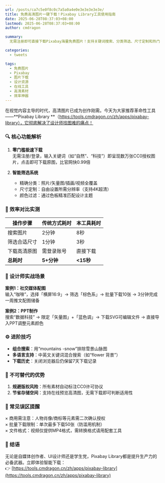 ```yaml
---
url: /posts/ca7c5e0f8c0c7a5a0a4e0e3e3e3e3e3e/
title: 免费高清图片一键下载！Pixabay Library工具使用指南
date: 2025-06-28T08:37:03+08:00
lastmod: 2025-06-28T08:37:03+08:00
author: cmdragon

summary:
  无需注册即可直接下载Pixabay海量免费图片！支持关键词搜索、分类筛选、尺寸定制和热门素材推荐，设计师与内容创作者的效率神器。

categories:
  - tweets

tags:
  - 免费图片
  - Pixabay
  - 图片下载
  - 设计资源
  - 在线工具
  - 高清素材
  - 效率神器
---
```


在视觉内容主导的时代，高清图片已成为创作刚需。今天为大家推荐革命性工具——**Pixabay Library
**（https://tools.cmdragon.cn/zh/apps/pixabay-library），它彻底解决了设计师找图难的痛点！

### 🔍 核心功能解析

1. **零门槛极速下载**  
   无需注册/登录，输入关键词（如“自然”、“科技”）即呈现数万张CC0授权图片，点击即可下载原图，比官网快0.99倍

2. **智能筛选系统**
    - 精确分类：照片/矢量图/插画/视频全覆盖
    - 尺寸定制：自由设置所需分辨率（支持4K超清）
    - 颜色过滤：通过色板精准匹配设计主题

### 🚀 效率对比实测

| 操作步骤    | 传统方式耗时   | 本工具耗时    |
|---------|----------|----------|
| 搜索图片    | 2分钟      | 8秒       |
| 筛选合适尺寸  | 1分钟      | 3秒       |
| 下载高清原图  | 需登录账号    | 直接下载     |
| **总耗时** | **5+分钟** | **<15秒** |

### 🎨 设计师实战场景

**案例1：社交媒体配图**  
输入“咖啡”，选择「横屏16:9」→ 筛选「棕色系」→ 批量下载10张 → 3分钟完成一周推文配图储备

**案例2：PPT制作**  
搜索“数据科技” → 限定「矢量图」+「蓝色调」→ 下载SVG可编辑文件 → 直接导入PPT调整元素颜色

### ⚙️ 进阶技巧

- **组合搜索**：用“mountains -snow”排除雪景山脉图
- **多语言支持**：中英文关键词混合搜索（如“flower 背景”）
- **下载历史**：关闭浏览器后仍保留7天下载记录

### 🌟 不可替代的优势

1. **规避版权风险**：所有素材自动标注CC0许可协议
2. **节省存储空间**：支持在线预览高清图，无需下载即可判断适用性

### 🚫 常见误区提醒

× 商用需注意：人物肖像/商标等元素需二次确认授权  
× 批量下载限制：单次最多下载50张（防滥用机制）  
× 文件格式：视频仅提供MP4格式，需转换格式请用配套工具

### 📌 结语

无论是自媒体创作者、UI设计师还是学生党，Pixabay Library都是提升生产力的必备武器。立即体验智能下载：  
👉 [https://tools.cmdragon.cn/zh/apps/pixabay-library](https://tools.cmdragon.cn/zh/apps/pixabay-library)

